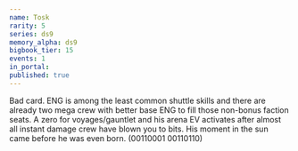 ```yaml
---
name: Tosk
rarity: 5
series: ds9
memory_alpha: ds9
bigbook_tier: 15
events: 1
in_portal:
published: true
---
```


Bad card. ENG is among the least common shuttle skills and there are already two mega crew with better base ENG to fill those non-bonus faction seats. A zero for voyages/gauntlet and his arena EV activates after almost all instant damage crew have blown you to bits. His moment in the sun came before he was even born.
(00110001 00110110)

